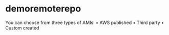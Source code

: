 # demoremoterepo

You can choose from three types of AMIs:
• AWS published
• Third party
• Custom created
